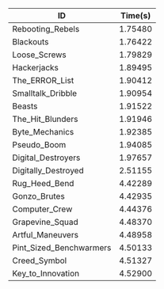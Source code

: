 |ID|Time(s)|
|-|-|
|Rebooting_Rebels|1.75480|
|Blackouts|1.76422|
|Loose_Screws|1.79829|
|Hackerjacks|1.89495|
|The_ERROR_List|1.90412|
|Smalltalk_Dribble|1.90954|
|Beasts|1.91522|
|The_Hit_Blunders|1.91946|
|Byte_Mechanics|1.92385|
|Pseudo_Boom|1.94085|
|Digital_Destroyers|1.97657|
|Digitally_Destroyed|2.51155|
|Rug_Heed_Bend|4.42289|
|Gonzo_Brutes|4.42935|
|Computer_Crew|4.44376|
|Grapevine_Squad|4.48370|
|Artful_Maneuvers|4.48958|
|Pint_Sized_Benchwarmers|4.50133|
|Creed_Symbol|4.51327|
|Key_to_Innovation|4.52900|
